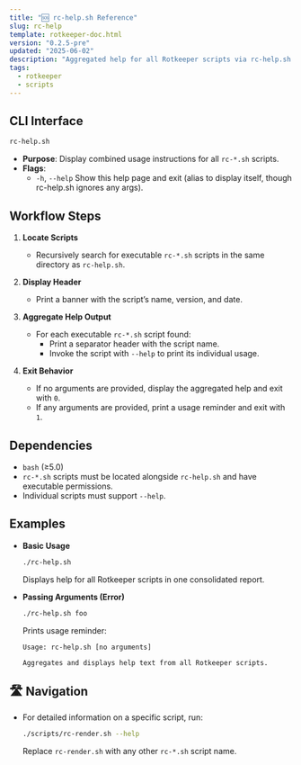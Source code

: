 ```yaml
---
title: "🆘 rc-help.sh Reference"
slug: rc-help
template: rotkeeper-doc.html
version: "0.2.5-pre"
updated: "2025-06-02"
description: "Aggregated help for all Rotkeeper scripts via rc-help.sh."
tags:
  - rotkeeper
  - scripts
---
```


## CLI Interface

```bash
rc-help.sh
```

- **Purpose**: Display combined usage instructions for all `rc-*.sh` scripts.
- **Flags**:
  - `-h`, `--help`
    Show this help page and exit (alias to display itself, though rc-help.sh ignores any args).

## Workflow Steps

1. **Locate Scripts**
   - Recursively search for executable `rc-*.sh` scripts in the same directory as `rc-help.sh`.

2. **Display Header**
   - Print a banner with the script’s name, version, and date.

3. **Aggregate Help Output**
   - For each executable `rc-*.sh` script found:
     - Print a separator header with the script name.
     - Invoke the script with `--help` to print its individual usage.

4. **Exit Behavior**
   - If no arguments are provided, display the aggregated help and exit with `0`.
   - If any arguments are provided, print a usage reminder and exit with `1`.

## Dependencies

- `bash` (≥5.0)
- `rc-*.sh` scripts must be located alongside `rc-help.sh` and have executable permissions.
- Individual scripts must support `--help`.

## Examples

- **Basic Usage**
  ```bash
  ./rc-help.sh
  ```
  Displays help for all Rotkeeper scripts in one consolidated report.

- **Passing Arguments (Error)**
  ```bash
  ./rc-help.sh foo
  ```
  Prints usage reminder:
  ```
  Usage: rc-help.sh [no arguments]

  Aggregates and displays help text from all Rotkeeper scripts.
  ```

## 🛣️ Navigation

- For detailed information on a specific script, run:
  ```bash
  ./scripts/rc-render.sh --help
  ```
  Replace `rc-render.sh` with any other `rc-*.sh` script name.
